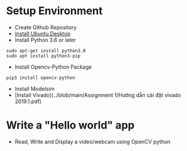 # Setup Environment
* Create Github Repository
* [Install Ubuntu Desktop](https://ubuntu.com/download/desktop)
* Install Python 3.6 or later
```
sudo apt-get install python3.8
sudo apt install python3-pip
```
* Install Opencv-Python Package
```
pip3 install opencv-python
```
* Install Modelsim
* [Install Vivado](../blob/main/Assignment 1/Hướng dẫn cài đặt vivado 2019.1.pdf)
# Write a "Hello world" app
* Read, Write and Display a video/webcam using OpenCV python
